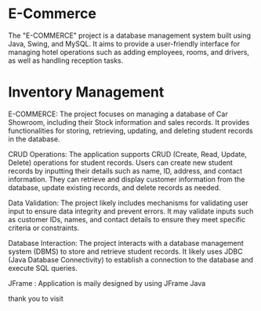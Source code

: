 # E-Commerce

  The "E-COMMERCE" project is a database management system built using Java, Swing, and MySQL. It aims to provide a user-friendly interface for managing hotel operations such as adding employees, rooms, and drivers, as well as handling reception tasks.

# Inventory Management

E-COMMERCE: The project focuses on managing a database of Car Showroom, including their Stock information and sales records. It provides functionalities for storing, retrieving, updating, and deleting student records in the database.

CRUD Operations: The application supports CRUD (Create, Read, Update, Delete) operations for student records. Users can create new student records by inputting their details such as name, ID, address, and contact information. They can retrieve and display customer information from the database, update existing records, and delete records as needed.

Data Validation: The project likely includes mechanisms for validating user input to ensure data integrity and prevent errors. It may validate inputs such as customer IDs, names, and contact details to ensure they meet specific criteria or constraints.

Database Interaction: The project interacts with a database management system (DBMS) to store and retrieve student records. It likely uses JDBC (Java Database Connectivity) to establish a connection to the database and execute SQL queries.

JFrame : Application is maily designed by using JFrame Java


thank you to visit
